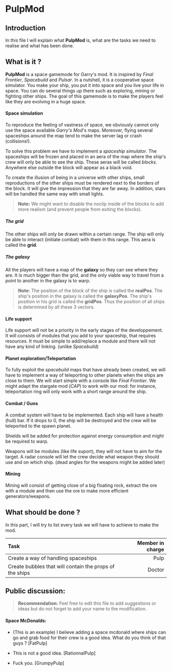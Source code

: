 PulpMod
===================

Introduction
-------------

In this file I will explain what **PulpMod** is, what are the tasks we need to realise and what has been done.


What is it ?
-------------



**PulpMod** is a space gamemode for Garry's mod. It is inspired by *Final Frontier*, *Spacebuild* and *Pulsar*. In a nutshell, it is a cooperative space simulator. You make your ship, you put it into space and you live your life in space. You can do several things up there such as exploring, mining or fighting other ships. The goal of this gamemode is to make the players feel like they are evolving in a huge space.


#### Space simulation
To reproduce the feeling of vastness of space, we obviously cannot only use the space available *Garry's Mod*'s maps. Moreover, flying several spaceships around the map tend to make the server lag or crash (collisions!). 

To solve this problem we have to implement a *spaceship simulator*. The spaceships will be frozen and placed in an aera of the map where the ship's crew will only be able to see the ship. These aeras will be called *blocks*. Anywhere else outside the block will appear as a black void. 

To create the illusion of being in a universe with other ships, small reproductions of the other ships must be rendered next to the borders of the block. It will give the impression that they are far away. In addition, stars will be handled the same way with small lights.

> **Note:**
>We might want to disable the noclip inside of the blocks to add more realism (and prevent people from exiting the blocks).

##### The grid
The other ships will only be drawn within a certain range. The ship will only be able to interact (initiate combat) with them in this range. This aera is called the **grid**. 

##### The galaxy
All the players will have a map of the **galaxy** so they can see where they are. It is much bigger than the grid, and the only viable way to travel from a point to another in the galaxy is to warp. 


> **Note:**
> The position of the block of the ship is called the **realPos**.
> The ship's position in the galaxy is called the **galaxyPos**.
> The ship's position in his grid is called the **gridPos**.
> Thus the position of all ships is determined by all these 3 vectors.

#### Life support
Life support will not be a priority in the early stages of the developpement. It will consists of modules that you add to your spaceship, that requires resources. It must be simple to add/replace a module and there will not have any kind of linking. (unlike *Spacebuild*)

#### Planet exploration/Teleportation
To fully exploit the *spacebuild* maps that have already been created, we will have to implement a way of teleporting to other planets when the ships are close to them. We will start simple with a console like *Final Frontier*. We might adapt the stargate mod (*CAP*) to work with our mod: for instance, teleportation ring will only work with a short range around the ship.


#### Combat / Guns
A combat system will have to be implemented. Each ship will have a health (hull) bar. If it drops to 0, the ship will be destroyed and the crew will be teleported to the spawn planet.

Shields will be added for protection against energy consumption and might be required to warp.

Weapons will be modules (like life suport), they will not have to aim for the target. A radar console will let the crew decide what weapon they should use and on which ship. (dead angles for the weapons might be added later)
 
#### Mining
Mining will consist of getting close of a big floating rock, extract the ore with a module and then use the ore to make more efficient generators/weapons.

What should be done ?
-------------
In this part, I will try to list every task we will have to achieve to make the mod.


| Task     | Member in charge | 
| :------- | ----: |
| Create a way of handling spaceships | Pulp |
| Create bubbles that will contain the props of the ships | Doctor |

Public discussion:
-------------
>**Recommendation:**
> Feel free to edit this file to add suggestions or ideas but do not forget to add your name to the modification.

#### Space McDonalds:
- (This is an example) I believe adding a space mcdonald where ships can go and grab food for their crew is a good idea. What do you think of that guys ? [FatPulp]

- This is not a good idea. [RationnalPulp]

- Fuck you. [GrumpyPulp]
